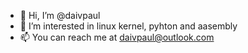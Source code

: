 - 👋 Hi, I’m @daivpaul
- 👀 I’m interested in linux kernel, pyhton and aasembly
- 📫 You can reach me at daivpaul@outlook.com

<!---
daivpaul/daivpaul is a ✨ special ✨ repository because its `README.md` (this file) appears on your GitHub profile.
You can click the Preview link to take a look at your changes.
--->
